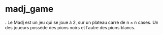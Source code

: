 # madj_game
. Le Madj est un jeu qui se joue à 2, sur un plateau carré de n × n cases. Un des joueurs possède des pions noirs et l’autre des pions blancs.
